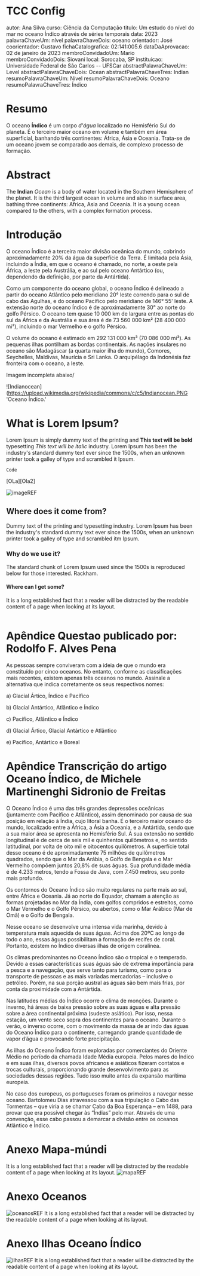 # TCC Config

autor: Ana Silva
curso: Ciência da Computação
titulo: Um estudo do nível do mar no oceano Índico através de séries temporais
data: 2023
palavraChaveUm: nível
palavraChaveDois: oceano
orientador: José
coorientador: Gustavo
fichaCatalografica: 02:141:005.6
dataDaAprovacao: 02 de janeiro de 2023
membroConvidadoUm: Mario
membroConvidadoDois: Siovani
local: Sorocaba, SP
instituicao: Universidade Federal de São Carlos -- UFSCar
abstractPalavraChaveUm: Level
abstractPalavraChaveDois: Ocean
abstractPalavraChaveTres: Indian
resumoPalavraChaveUm: Nível
resumoPalavraChaveDois: Oceano
resumoPalavraChaveTres: Índico

# Resumo

O oceano **Índico** é um corpo _d'água_ localizado no Hemisfério Sul do planeta. É o terceiro maior oceano em volume e também em área superficial, banhando três continentes: África, Ásia e Oceania. Trata-se de um oceano jovem se comparado aos demais, de complexo processo de formação.

# Abstract

The **Indian** _Ocean_ is a body of water located in the Southern Hemisphere of the planet. It is the third largest ocean in volume and also in surface area, bathing three continents: Africa, Asia and Oceania. It is a young ocean compared to the others, with a complex formation process.

# Introdução

O oceano Índico é a terceira maior divisão oceânica do mundo, cobrindo aproximadamente 20% da água da superfície da Terra. É limitada pela Ásia, incluindo a Índia, em que o oceano é chamado, no norte, a oeste pela África, a leste pela Austrália, e ao sul pelo oceano Antártico (ou, dependendo da definição, por parte da Antártida).

Como um componente do oceano global, o oceano Índico é delineado a partir do oceano Atlântico pelo meridiano 20° leste correndo para o sul de cabo das Agulhas, e do oceano Pacífico pelo meridiano de 146° 55' leste. A extensão norte do oceano Índico é de aproximadamente 30° ao norte do golfo Pérsico. O oceano tem quase 10 000 km de largura entre as pontas do sul da África e da Austrália e sua área é de 73 560 000 km² (28 400 000 mi²), incluindo o mar Vermelho e o golfo Pérsico.

O volume do oceano é estimado em 292 131 000 km³ (70 086 000 mi³). As pequenas ilhas pontilham as bordas continentais. As nações insulares no oceano são Madagáscar (a quarta maior ilha do mundo), Comores, Seychelles, Maldivas, Maurícia e Sri Lanka. O arquipélago da Indonésia faz fronteira com o oceano, a leste.

Imagem incompleta abaixo\/

![Indianocean](https://upload.wikimedia.org/wikipedia/commons/c/c5/Indianocean.PNG 'Oceano Índico.'

# What is Lorem Ipsum?

Lorem Ipsum is simply dummy text of the printing and **This text will be bold** typesetting _This text will be italic_ industry. Lorem Ipsum has been the industry's standard dummy text ever since the 1500s, when an unknown printer took a galley of type and scrambled it Ipsum.

```
Code
```

[OLa][Ola2]

![imageREF](https://www.worldatlas.com/r/w768/upload/08/86/2a/map-of-the-indian-ocean.png 'Cerberus.')

## Where does it come from?

Dummy text of the printing and typesetting industry. Lorem Ipsum has been the industry's standard dummy text ever since the 1500s, when an unknown printer took a galley of type and scrambled itm Ipsum.

### Why do we use it?

The standard chunk of Lorem Ipsum used since the 1500s is reproduced below for those interested. Rackham.

#### Where can I get some?

It is a long established fact that a reader will be distracted by the readable content of a page when looking at its layout.

```

```

# Apêndice Questao publicado por: Rodolfo F. Alves Pena

As pessoas sempre conviveram com a ideia de que o mundo era constituído por cinco oceanos. No entanto, conforme as classificações mais recentes, existem apenas três oceanos no mundo. Assinale a alternativa que indica corretamente os seus respectivos nomes:

a) Glacial Ártico, Índico e Pacífico

b) Glacial Antártico, Atlântico e Índico

c) Pacífico, Atlântico e Índico

d) Glacial Ártico, Glacial Antártico e Atlântico

e) Pacífico, Antártico e Boreal

# Apêndice Transcrição do artigo Oceano Índico, de Michele Martinenghi Sidronio de Freitas

O Oceano Índico é uma das três grandes depressões oceânicas (juntamente com Pacífico e Atlântico), assim denominado por causa de sua posição em relação à Índia, cujo litoral banha. É o terceiro maior oceano do mundo, localizado entre a África, a Ásia a Oceania, e a Antártida, sendo que a sua maior área se apresenta no Hemisfério Sul. A sua extensão no sentido longitudinal é de cerca de seis mil e quinhentos quilômetros e, no sentido latitudinal, por volta de oito mil e oitocentos quilômetros. A superfície total desse oceano é de aproximadamente 75 milhões de quilômetros quadrados, sendo que o Mar da Arábia, o Golfo de Bengala e o Mar Vermelho compõem juntos 20,8% de suas águas. Sua profundidade média é de 4.233 metros, tendo a Fossa de Java, com 7.450 metros, seu ponto mais profundo.

Os contornos do Oceano Índico são muito regulares na parte mais ao sul, entre África e Oceania. Já ao norte do Equador, chamam a atenção as formas projetadas no Mar da Índia, com golfos compridos e estreitos, como o Mar Vermelho e o Golfo Pérsico, ou abertos, como o Mar Arábico (Mar de Omã) e o Golfo de Bengala.

Nesse oceano se desenvolve uma intensa vida marinha, devido à temperatura mais aquecida de suas águas. Acima dos 20ºC ao longo de todo o ano, essas águas possibilitam a formação de recifes de coral. Portanto, existem no Índico diversas ilhas de origem coralínea.

Os climas predominantes no Oceano Índico são o tropical e o temperado. Devido a essas características suas águas são de extrema importância para a pesca e a navegação, que serve tanto para turismo, como para o transporte de pessoas e as mais variadas mercadorias – inclusive o petróleo. Porém, na sua porção austral as águas são bem mais frias, por conta da proximidade com a Antártida.

Nas latitudes médias do Índico ocorre o clima de monções. Durante o inverno, há áreas de baixa pressão sobre as suas águas e alta pressão sobre a área continental próxima (sudeste asiático). Por isso, nessa estação, um vento seco sopra dos continentes para o oceano. Durante o verão, o inverso ocorre, com o movimento da massa de ar indo das águas do Oceano Índico para o continente, carregando grande quantidade de vapor d’água e provocando forte precipitação.

As ilhas do Oceano Índico foram exploradas por comerciantes do Oriente Médio no período da chamada Idade Média europeia. Pelos mares do Índico e em suas ilhas, diversos povos africanos e asiáticos fizeram contatos e trocas culturais, proporcionando grande desenvolvimento para as sociedades dessas regiões. Tudo isso muito antes da expansão marítima europeia.

No caso dos europeus, os portugueses foram os primeiros a navegar nesse oceano. Bartolomeu Dias atravessou com a sua tripulação o Cabo das Tormentas – que viria a se chamar Cabo da Boa Esperança – em 1488, para provar que era possível chegar às “Índias” pelo mar. Através de uma convenção, esse cabo passou a demarcar a divisão entre os oceanos Atlântico e Índico.

# Anexo Mapa-múndi

It is a long established fact that a reader will be distracted by the readable content of a page when looking at its layout.
![mapaREF](https://s2.static.brasilescola.uol.com.br/be/2022/06/2-mapa-mundi.jpg 'Mapa-múndi.')

# Anexo Oceanos

![oceanosREF](https://www.infoescola.com/wp-content/uploads/2018/02/oceanos.jpg 'Oceanos.')
It is a long established fact that a reader will be distracted by the readable content of a page when looking at its layout.

# Anexo Ilhas Oceano Índico

![ilhasREF](https://i2.wp.com/www.toscanobrasil.com.br/wp-content/uploads/2016/05/SE9.jpg 'Ilhas Oceano Índico.')
It is a long established fact that a reader will be distracted by the readable content of a page when looking at its layout.
